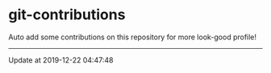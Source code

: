 # git-contributions

Auto add some contributions on this repository for more look-good profile!

---

Update at 2019-12-22 04:47:48
